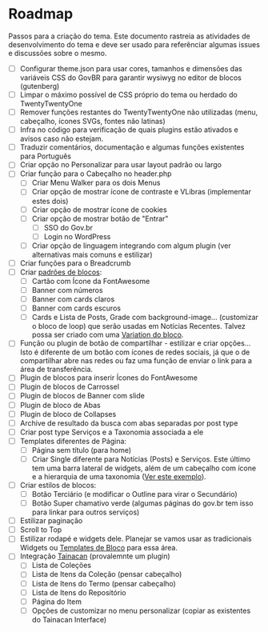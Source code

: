# Roadmap

Passos para a criação do tema. Este documento rastreia as atividades de desenvolvimento do tema e deve ser usado para referênciar algumas issues e discussões sobre o mesmo.

- [ ] Configurar theme.json para usar cores, tamanhos e dimensões das variáveis CSS do GovBR para garantir wysiwyg no editor de blocos (gutenberg)
- [ ] Limpar o máximo possível de CSS próprio do tema ou herdado do TwentyTwentyOne
- [ ] Remover funções restantes do TwentyTwentyOne não utilizadas (menu, cabeçalho, ícones SVGs, fontes não latinas)
- [ ] Infra no código para verificação de quais plugins estão ativados e avisos caso não estejam.
- [ ] Traduzir comentários, documentação e algumas funções existentes para Português
- [ ] Criar opção no Personalizar para usar layout padrão ou largo
- [ ] Criar função para o Cabeçalho no header.php
  - [ ] Criar Menu Walker para os dois Menus
  - [ ] Criar opção de mostrar ícone de contraste e VLibras (implementar estes dois)
  - [ ] Criar opção de mostrar ícone de cookies
  - [ ] Criar opção de mostrar botão de "Entrar"
    - [ ] SSO do Gov.br
    - [ ] Login no WordPress
  - [ ] Criar opção de linguagem integrando com algum plugin (ver alternativas mais comuns e estilizar)
- [ ] Criar funções para o Breadcrumb
- [ ] Criar [padrões de blocos](https://wordpress.org/patterns/about/):
  - [ ] Cartão com Ícone da FontAwesome
  - [ ] Banner com números
  - [ ] Banner com cards claros
  - [ ] Banner com cards escuros
  - [ ] Cards e Lista de Posts, Grade com background-image... (customizar o bloco de loop) que serão usadas em Notícias Recentes. Talvez possa ser criado com uma [Variation do bloco](https://developer.wordpress.org/news/2022/12/building-a-book-review-grid-with-a-query-loop-block-variation/).
- [ ] Função ou plugin de botão de compartilhar - estilizar e criar opções... Isto é diferente de um botão com ícones de redes sociais, já que o de compartilhar abre nas redes ou faz uma função de enviar o link para a área de transferência.
- [ ] Plugin de blocos para inserir Ícones do FontAwesome
- [ ] Plugin de blocos de Carrossel
- [ ] Plugin de blocos de Banner com slide
- [ ] Plugin de bloco de Abas
- [ ] Plugin de bloco de Collapses
- [ ] Archive de resultado da busca com abas separadas por post type
- [ ] Criar post type Serviços e a Taxonomia associada a ele
- [ ] Templates diferentes de Página:
  - [ ] Página sem título (para home)
  - [ ] Criar Single diferente para Notícias (Posts) e Serviços. Este último tem uma barra lateral de widgets, além de um cabeçalho com ícone e a hierarquia de uma taxonomia ([Ver este exemplo](https://www.gov.br/pt-br/servicos/participar-de-atividades-educativas-e-obter-emprestimo-de-materiais-pedagogicos)).
- [ ] Criar estilos de blocos:
  - [ ] Botão Terciário (e modificar o Outline para virar o Secundário)
  - [ ] Botão Super chamativo verde (algumas páginas do gov.br tem isso para linkar para outros serviços)
- [ ] Estilizar paginação
- [ ] Scroll to Top
- [ ] Estilizar rodapé e widgets dele. Planejar se vamos usar as tradicionais Widgets ou [Templates de Bloco](https://learn.wordpress.org/tutorial/using-block-template-parts-in-classic-themes/) para essa área.
- [ ] Integração [Tainacan](https://tainacan.org) (provalemnte um plugin)
  - [ ] Lista de Coleções
  - [ ] Lista de Itens da Coleção (pensar cabeçalho)
  - [ ] Lista de Itens do Termo (pensar cabeçalho)
  - [ ] Lista de Itens do Repositório
  - [ ] Página do Item
  - [ ] Opções de customizar no menu personalizar (copiar as existentes do Tainacan Interface)

